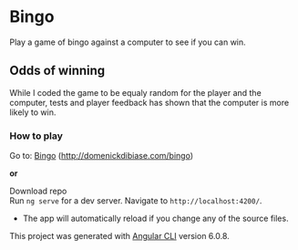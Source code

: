 # Bingo

Play a game of bingo against a computer to see if you can win.

## Odds of winning

While I coded the game to be equaly random for the player and the computer, tests and player feedback has shown that the computer is more likely to win.

### How to play

Go to: [Bingo](http://domenickdibiase.com/bingo) (http://domenickdibiase.com/bingo)

**or**

Download repo  
Run `ng serve` for a dev server. Navigate to `http://localhost:4200/`. 
* The app will automatically reload if you change any of the source files.



This project was generated with [Angular CLI](https://github.com/angular/angular-cli) version 6.0.8.
